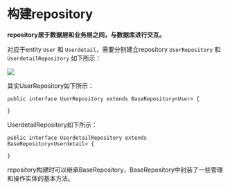 # 构建repository

**repository居于数据层和业务层之间，与数据库进行交互。**

对应于entity `User` 和 `Userdetail`，需要分别建立repository `UserRepository` 和 `UserdetailRepository`  如下所示：

![](https://i.imgur.com/mQVqAQn.png)	

其实UserRepository如下所示：

	public interface UserRepository extends BaseRepository<User> {

	}

UserdetailRepository如下所示：

	public interface UserdetailRepository extends BaseRepository<Userdetail> {

	}

repository构建时可以继承BaseRepository，BaseRepository中封装了一些管理和操作实体的基本方法。
